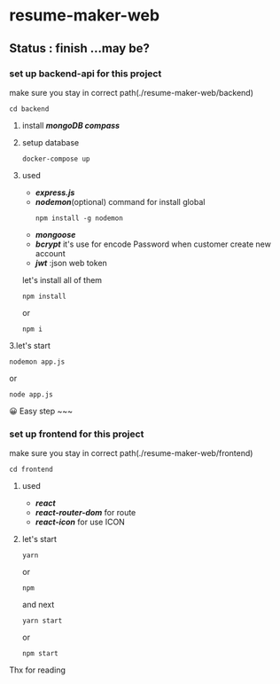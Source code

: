 # resume-maker-web
## Status : finish ...may be?
### set up backend-api for this project
make sure you stay in correct path(./resume-maker-web/backend)
```
cd backend
```
1. install ***mongoDB compass***
2. setup database
   ```
   docker-compose up
   ```
3. used 
   - ***express.js***
   - ***nodemon***(optional)
      command for install global
      ```
      npm install -g nodemon
      ```
   - ***mongoose***
   - ***bcrypt*** it's use for encode Password when customer create new account
   - ***jwt*** :json web token
   
   let's install all of them
   ```
   npm install
   ```
   or
   ```
   npm i
   ```
3.let's start
```
nodemon app.js
```
or
```
node app.js
```
😀 Easy step ~~~

### set up frontend for this project
make sure you stay in correct path(./resume-maker-web/frontend)
```
cd frontend
```
1. used
   - ***react***
   - ***react-router-dom*** for route 
   - ***react-icon*** for use ICON
2. let's start
   ```
   yarn
   ```
   or
   ```
   npm
   ```
   
   and next
   
   ```
   yarn start
   ```
   or 
   ```
   npm start
   ```

Thx for reading
